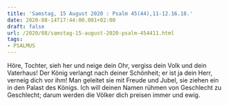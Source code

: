 ```yaml
---
title: 'Samstag, 15 August 2020 : Psalm 45(44),11-12.16.18.'
date: 2020-08-14T17:44:00.001+02:00
draft: false
url: /2020/08/samstag-15-august-2020-psalm-454411.html
tags: 
- PSALMUS
---
```


Höre, Tochter, sieh her und neige dein Ohr, vergiss dein Volk und dein Vaterhaus! Der König verlangt nach deiner Schönheit; er ist ja dein Herr, verneig dich vor ihm! Man geleitet sie mit Freude und Jubel, sie ziehen ein in den Palast des Königs. Ich will deinen Namen rühmen von Geschlecht zu Geschlecht; darum werden die Völker dich preisen immer und ewig.